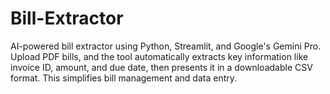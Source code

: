 # Bill-Extractor
AI-powered bill extractor using Python, Streamlit, and Google's Gemini Pro. Upload PDF bills, and the tool automatically extracts key information like invoice ID, amount, and due date, then presents it in a downloadable CSV format. This simplifies bill management and data entry.
